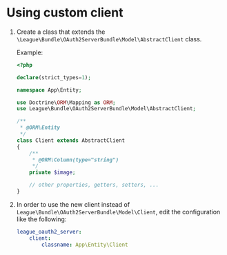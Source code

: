 # Using custom client

1. Create a class that extends the `\League\Bundle\OAuth2ServerBundle\Model\AbstractClient` class.

    Example:

    ```php
    <?php

    declare(strict_types=1);

    namespace App\Entity;

    use Doctrine\ORM\Mapping as ORM;
    use League\Bundle\OAuth2ServerBundle\Model\AbstractClient;

    /**
     * @ORM\Entity
     */
    class Client extends AbstractClient
    {
        /**
         * @ORM\Column(type="string")
         */
        private $image;

        // other properties, getters, setters, ...
    }
    ```

2. In order to use the new client instead of `League\Bundle\OAuth2ServerBundle\Model\Client`, edit the configuration like the following:

    ```yaml
    league_oauth2_server:
        client:
            classname: App\Entity\Client
    ```
